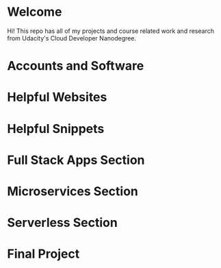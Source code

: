 
# Welcome

Hi! This repo has all of my projects and course related work and research from Udacity's Cloud Developer Nanodegree.

# Accounts and Software

# Helpful Websites

# Helpful Snippets

# Full Stack Apps Section

# Microservices Section

# Serverless Section

# Final Project
